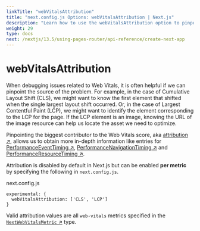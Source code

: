 ```yaml
---
linkTitle: "webVitalsAttribution"
title: "next.config.js Options: webVitalsAttribution | Next.js"
description: "Learn how to use the webVitalsAttribution option to pinpoint the source of Web Vitals issues."
weight: 29
type: docs
next: /nextjs/13.5/using-pages-router/api-reference/create-next-app
---
```


# webVitalsAttribution

When debugging issues related to Web Vitals, it is often helpful if we can pinpoint the source of the problem.
For example, in the case of Cumulative Layout Shift (CLS), we might want to know the first element that shifted when the single largest layout shift occurred.
Or, in the case of Largest Contentful Paint (LCP), we might want to identify the element corresponding to the LCP for the page.
If the LCP element is an image, knowing the URL of the image resource can help us locate the asset we need to optimize.

Pinpointing the biggest contributor to the Web Vitals score, aka [attribution ↗](https://github.com/GoogleChrome/web-vitals/blob/4ca38ae64b8d1e899028c692f94d4c56acfc996c/README.md#attribution),
allows us to obtain more in-depth information like entries for [PerformanceEventTiming ↗](https://developer.mozilla.org/docs/Web/API/PerformanceEventTiming), [PerformanceNavigationTiming ↗](https://developer.mozilla.org/docs/Web/API/PerformanceNavigationTiming) and [PerformanceResourceTiming ↗](https://developer.mozilla.org/docs/Web/API/PerformanceResourceTiming).

Attribution is disabled by default in Next.js but can be enabled **per metric** by specifying the following in `next.config.js`.


next.config.js
```
experimental: {
  webVitalsAttribution: ['CLS', 'LCP']
}
```

Valid attribution values are all `web-vitals` metrics specified in the [`NextWebVitalsMetric` ↗](https://github.com/vercel/next.js/blob/442378d21dd56d6e769863eb8c2cb521a463a2e0/packages/next/shared/lib/utils.ts#L43) type.
